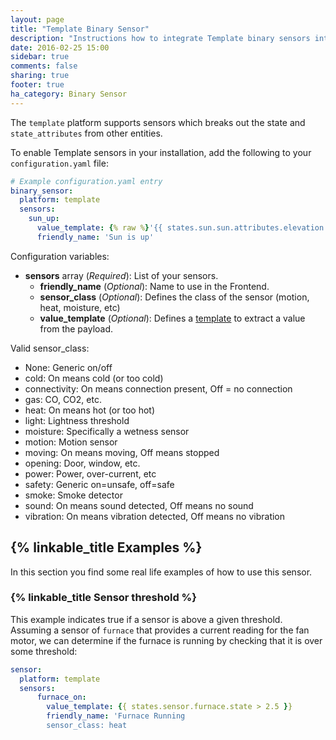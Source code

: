 ```yaml
---
layout: page
title: "Template Binary Sensor"
description: "Instructions how to integrate Template binary sensors into Home Assistant."
date: 2016-02-25 15:00
sidebar: true
comments: false
sharing: true
footer: true
ha_category: Binary Sensor
---
```


The `template` platform supports sensors which breaks out the state and `state_attributes` from other entities.

To enable Template sensors in your installation, add the following to your `configuration.yaml` file:

```yaml
# Example configuration.yaml entry
binary_sensor:
  platform: template
  sensors:
    sun_up:
      value_template: {% raw %}'{{ states.sun.sun.attributes.elevation > 0}}'{% endraw %}
      friendly_name: 'Sun is up'
```

Configuration variables:

- **sensors** array (*Required*): List of your sensors.
  - **friendly_name** (*Optional*): Name to use in the Frontend.
  - **sensor_class** (*Optional*): Defines the class of the sensor (motion, heat, moisture, etc)
  - **value_template** (*Optional*): Defines a [template](/topics/templating/) to extract a value from the payload.

Valid sensor_class:
 - None: Generic on/off
 - cold: On means cold (or too cold)
 - connectivity: On means connection present, Off = no connection
 - gas: CO, CO2, etc.
 - heat: On means hot (or too hot)
 - light: Lightness threshold
 - moisture: Specifically a wetness sensor
 - motion: Motion sensor
 - moving: On means moving, Off means stopped
 - opening: Door, window, etc.
 - power: Power, over-current, etc
 - safety: Generic on=unsafe, off=safe
 - smoke: Smoke detector
 - sound: On means sound detected, Off means no sound
 - vibration: On means vibration detected, Off means no vibration

## {% linkable_title Examples %}

In this section you find some real life examples of how to use this sensor.

### {% linkable_title Sensor threshold %}

This example indicates true if a sensor is above a given threshold. Assuming a sensor of `furnace` that provides a current reading for the fan motor, we can determine if the furnace is running by checking that it is over some threshold:

```yaml
sensor:
  platform: template
  sensors:
      furnace_on:
        value_template: {{ states.sensor.furnace.state > 2.5 }}
        friendly_name: 'Furnace Running
        sensor_class: heat
```
